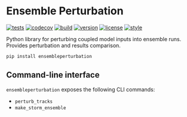 # Ensemble Perturbation

[![tests](https://github.com/noaa-ocs-modeling/EnsemblePerturbation/workflows/tests/badge.svg)](https://github.com/noaa-ocs-modeling/EnsemblePerturbation/actions?query=workflow%3Atests)
[![codecov](https://codecov.io/gh/noaa-ocs-modeling/ensembleperturbation/branch/main/graph/badge.svg?token=4DwZePHp18)](https://codecov.io/gh/noaa-ocs-modeling/ensembleperturbation)
[![build](https://github.com/noaa-ocs-modeling/EnsemblePerturbation/workflows/build/badge.svg)](https://github.com/noaa-ocs-modeling/EnsemblePerturbation/actions?query=workflow%3Abuild)
[![version](https://img.shields.io/pypi/v/EnsemblePerturbation)](https://pypi.org/project/EnsemblePerturbation)
[![license](https://img.shields.io/github/license/noaa-ocs-modeling/EnsemblePerturbation)](https://creativecommons.org/share-your-work/public-domain/cc0)
[![style](https://sourceforge.net/p/oitnb/code/ci/default/tree/_doc/_static/oitnb.svg?format=raw)](https://sourceforge.net/p/oitnb/code)

Python library for perturbing coupled model inputs into ensemble runs. Provides perturbation and results comparison.

```bash
pip install ensembleperturbation
```

## Command-line interface

`ensembleperturbation` exposes the following CLI commands:

- `perturb_tracks`
- `make_storm_ensemble`
